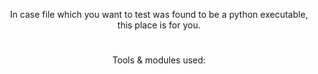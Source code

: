 <div align="center"> 
  
  In case file which you want to test was found to be a python executable, this place is for you.
  #
  
  
  Tools & modules used:
  
  
  
  
  
  
  
  
  
  
  
  
  
  </div>
  
